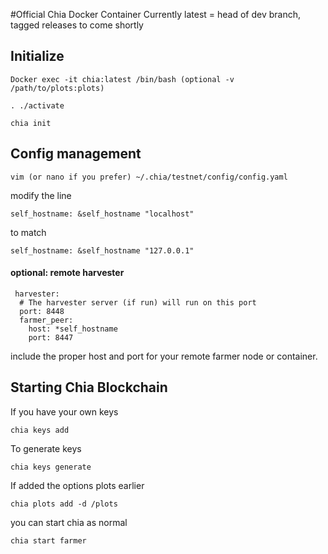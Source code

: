#Official Chia Docker Container
Currently latest = head of dev branch, tagged releases to come shortly


## Initialize
```
Docker exec -it chia:latest /bin/bash (optional -v /path/to/plots:plots)

. ./activate

chia init
```

## Config management
```
vim (or nano if you prefer) ~/.chia/testnet/config/config.yaml
```

modify the line
```
self_hostname: &self_hostname "localhost"
```
to match
```
self_hostname: &self_hostname "127.0.0.1"
```

#### optional: remote harvester

```
 harvester:
  # The harvester server (if run) will run on this port
  port: 8448
  farmer_peer:
    host: *self_hostname
    port: 8447
```
include the proper host and port for your remote farmer node or container.

## Starting Chia Blockchain

If you have your own keys
```
chia keys add
```

To generate keys
```
chia keys generate
```

If added the options plots earlier

```
chia plots add -d /plots
```

you can start chia as normal

```
chia start farmer
```
